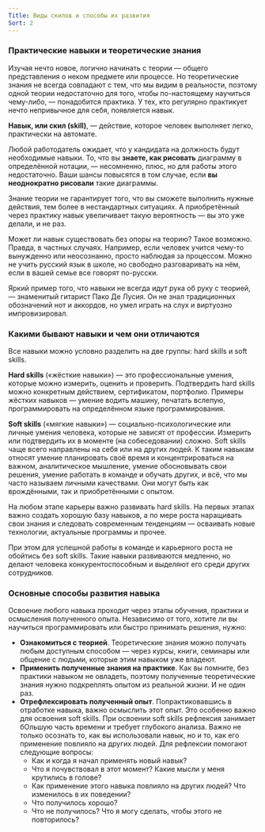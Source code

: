 ```yaml
---
Title: Виды скилов и способы их развития
Sort: 2
---
```


### Практические навыки и теоретические знания

Изучая нечто новое, логично начинать с теории — общего представления о неком предмете или процессе. Но теоретические знания не всегда совпадают с тем, что мы видим в реальности, поэтому одной теории недостаточно для того, чтобы по-настоящему научиться чему-либо, — понадобится практика. У тех, кто регулярно практикует нечто непривычное для себя, появляется навык.

**Навык, или скил (skill)**, — действие, которое человек выполняет легко, практически на автомате.

Любой работодатель ожидает, что у кандидата на должность будут необходимые навыки. То, что вы **знаете, как рисовать** диаграмму в определённой нотации, — несомненно, плюс, но для работы этого недостаточно. Ваши шансы повысятся в том случае, если **вы неоднократно рисовали** такие диаграммы.

Знание теории не гарантирует того, что вы сможете выполнить нужные действия, тем более в нестандартных ситуациях. А приобретённый через практику навык увеличивает такую вероятность — вы это уже делали, и не раз.

Может ли навык существовать без опоры на теорию? Такое возможно. Правда, в частных случаях. Например, если человек учится чему-то вынужденно или неосознанно, просто наблюдая за процессом. Можно не учить русский язык в школе, но свободно разговаривать на нём, если в вашей семье все говорят по-русски.

Яркий пример того, что навыки не всегда идут рука об руку с теорией, — знаменитый гитарист Пако Де Лусия. Он не знал традиционных обозначений нот и аккордов, но умел играть на слух и виртуозно импровизировал.

### Какими бывают навыки и чем они отличаются

Все навыки можно условно разделить на две группы: hard skills и soft skills.

**Hard skills** («жёсткие навыки») — это профессиональные умения, которые можно измерить, оценить и проверить. Подтвердить hard skills можно конкретным действием, сертификатом, портфолио. Примеры жёстких навыков — умение водить машину, печатать вслепую, программировать на определённом языке программирования.

**Soft skills** («мягкие навыки») — социально-психологические или личные умения человека, которые не зависят от профессии. Измерить или подтвердить их в моменте (на собеседовании) сложно. Soft skills чаще всего направлены на себя или на других людей. К таким навыкам относят умение планировать своё время и концентрироваться на важном, аналитическое мышление, умение обосновывать свои решения, умение работать в команде и обучать других, и всё, что мы часто называем личными качествами. Они могут быть как врождёнными, так и приобретёнными с опытом.

На любом этапе карьеры важно развивать hard skills. На первых этапах важно создать хорошую базу навыков, а по мере роста наращивать свои знания и следовать современным тенденциям — осваивать новые технологии, актуальные программы и прочее.

При этом для успешной работы в команде и карьерного роста не обойтись без soft skills. Такие навыки развиваются медленно, но делают человека конкурентоспособным и выделяют его среди других сотрудников.

### Основные способы развития навыка

Освоение любого навыка проходит через этапы обучения, практики и осмысления полученного опыта. Независимо от того, хотите ли вы научиться программировать или быстро принимать решения, нужно:
- **Ознакомиться с теорией**. Теоретические знания можно получать любым доступным способом — через курсы, книги, семинары или общение с людьми, которые этим навыком уже владеют.
- **Применить полученные знания на практике**. Как вы помните, без практики навыком не овладеть, поэтому полученные теоретические знания нужно подкреплять опытом из реальной жизни. И не один раз.
- **Отрефлексировать полученный опыт**. Попрактиковавшись в отработке навыка, важно осмыслить этот опыт. Это особенно важно для освоения soft skills. При освоении soft skills рефлексия занимает бОльшую часть времени и требует глубокого анализа. Важно не только осознать то, как вы использовали навык, но и то, как его применение повлияло на других людей. Для рефлексии помогают следующие вопросы: 
    - Как и когда я начал применять новый навык?
    - Что я почувствовал в этот момент? Какие мысли у меня крутились в голове?
    - Как применение этого навыка повлияло на других людей? Что изменилось в их поведении?
    - Что получилось хорошо?
    - Что не получилось? Что я могу сделать, чтобы этого не повторилось?
    